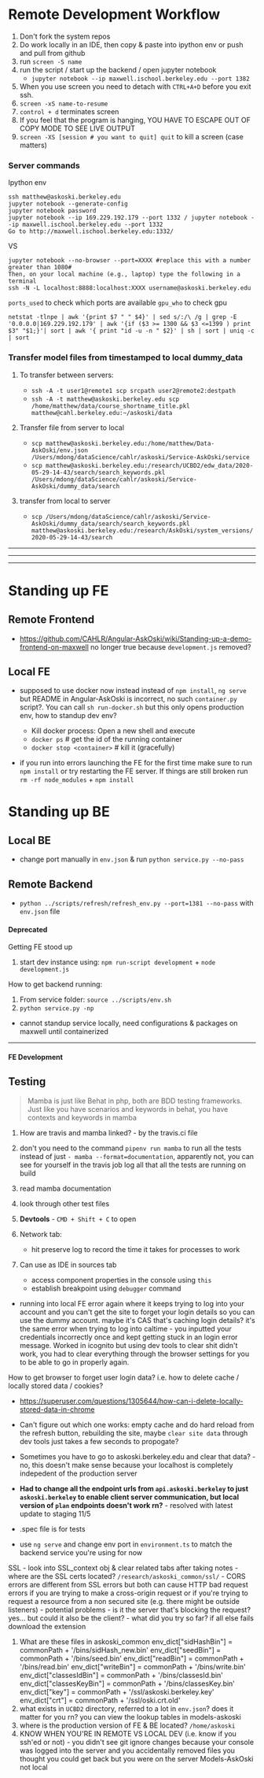 # Remote Development Workflow

1. Don't fork the system repos
1. Do work locally in an IDE, then copy & paste into ipython env or push and pull from github
1. run `screen -S name`
1. run the script / start up the backend / open jupyter notebook 
    - `jupyter notebook --ip maxwell.ischool.berkeley.edu --port 1382`
1. When you use screen you need to detach with `CTRL+A+D` before you exit ssh. 
1. `screen -xS name-to-resume`
1. `control + d` terminates screen
1. If you feel that the program is hanging, YOU HAVE TO ESCAPE OUT OF COPY MODE TO SEE LIVE OUTPUT
1. `screen -XS [session # you want to quit] quit` to kill a screen (case matters)

### Server commands

Ipython env
```
ssh matthew@askoski.berkeley.edu
jupyter notebook --generate-config
jupyter notebook password
jupyter notebook --ip 169.229.192.179 --port 1332 / jupyter notebook --ip maxwell.ischool.berkeley.edu --port 1332
Go to http://maxwell.ischool.berkeley.edu:1332/ 
```
VS
```
jupyter notebook --no-browser --port=XXXX #replace this with a number greater than 1080#
Then, on your local machine (e.g., laptop) type the following in a terminal
ssh -N -L localhost:8888:localhost:XXXX username@askoski.berkeley.edu
```

`ports_used` to check which ports are available
`gpu_who` to check gpu 

```# ports used by user
netstat -tlnpe | awk '{print $7 " " $4}' | sed s/:/\ /g | grep -E '0.0.0.0|169.229.192.179' | awk '{if ($3 >= 1300 && $3 <=1399 ) print $3" "$1;}'| sort | awk '{ print "id -u -n " $2}' | sh | sort | uniq -c | sort
```

### Transfer model files from timestamped to local dummy_data

1. To transfer between servers: 
    - `ssh -A -t user1@remote1 scp srcpath user2@remote2:destpath` 
	- `ssh -A -t matthew@askoski.berkeley.edu scp /home/matthew/data/course_shortname_title.pkl matthew@cahl.berkeley.edu:~/askoski/data`

1. Transfer file from server to local 
	- `scp matthew@askoski.berkeley.edu:/home/matthew/Data-AskOski/env.json /Users/mdong/dataScience/cahlr/askoski/Service-AskOski/service`
	- `scp matthew@askoski.berkeley.edu:/research/UCBD2/edw_data/2020-05-29-14-43/search/search_keywords.pkl /Users/mdong/dataScience/cahlr/askoski/Service-AskOski/dummy_data/search`

1. transfer from local to server
    - `scp /Users/mdong/dataScience/cahlr/askoski/Service-AskOski/dummy_data/search/search_keywords.pkl matthew@askoski.berkeley.edu:/research/AskOski/system_versions/2020-05-29-14-43/search`

---------------------------------------------------------------------------------
---------------------------------------------------------------------------------
---------------------------------------------------------------------------------

# Standing up FE 

## Remote Frontend

- https://github.com/CAHLR/Angular-AskOski/wiki/Standing-up-a-demo-frontend-on-maxwell no longer true because `development.js` removed? 

## Local FE 

- supposed to use docker now instead instead of `npm install`, `ng serve` but README in Angular-AskOski is incorrect, no such `container.py` script?.  You can call `sh run-docker.sh` but this only opens production env, how to standup dev env? 
    - Kill docker process: Open a new shell and execute
    - `docker ps` # get the id of the running container
    - `docker stop <container>` # kill it (gracefully)

-  if you run into errors launching the FE for the first time make sure to run `npm install` or try restarting the FE server.  If things are still broken run `rm -rf node_modules` + `npm install`

# Standing up BE

## Local BE 

- change port manually in `env.json` & run `python service.py --no-pass` 

## Remote Backend

- `python ../scripts/refresh/refresh_env.py --port=1381 --no-pass` with `env.json` file

#### Deprecated 

Getting FE stood up

1. start dev instance using: `npm run-script development` + `node development.js`

How to get backend running:
1. From service folder: `source ../scripts/env.sh`
1. `python service.py -np`

- cannot standup service locally, need configurations & packages on maxwell until containerized

---------------------------------------------------------------------------------

#### FE Development

## Testing

> Mamba is just like Behat in php, both are BDD testing frameworks.  Just like you have scenarios and keywords in behat, you have contexts and keywords in mamba

1. How are travis and mamba linked? - by the travis.ci file
1. don't you need to the command `pipenv run mamba` to run all the tests instead of just `- mamba --format=documentation`, apparently not, you can see for yourself in the travis job log all that all the tests are running on build
1. read mamba documentation
1. look through other test files 

1. **Devtools** - `CMD + Shift + C` to open 
1. Network tab:
	- hit preserve log to record the time it takes for processes to work
1. Can use as IDE in sources tab 
	- access component properties in the console using `this`
	- establish breakpoint using `debugger` command

- running into local FE error again where it keeps trying to log into your account and you can't get the site to forget your login details so you can use the dummy account. maybe it's CAS that's caching login details?  it's the same error when trying to log into caltime - you inputted your credentials incorrectly once and kept getting stuck in an login error message.  Worked in icognito but using dev tools to clear shit didn't work, you had to clear everything through the browser settings for you to be able to go in properly again.   

How to get browser to forget user login data?  i.e. how to delete cache / locally stored data / cookies? 

- https://superuser.com/questions/1305644/how-can-i-delete-locally-stored-data-in-chrome
- Can't figure out which one works: empty cache and do hard reload from the refresh button, rebuilding the site,  maybe `clear site data` through dev tools just takes a few seconds to propogate?
- Sometimes you have to go to askoski.berkeley.edu and clear that data? - no, this doesn't make sense because your localhost is completely indepedent of the production server

- **Had to change all the endpoint urls from `api.askoski.berkeley` to just `askoski.berkeley`  to enable client server communication, but local version of `plan` endpoints doesn't work rn?** - resolved with latest update to staging 11/5 
- .spec file is for tests
- use `ng serve` and change env port in `environment.ts` to match the backend service you're using for now 

SSL 
    - look into SSL_context obj & clear related tabs after taking notes
    - where are the SSL certs located? `/research/askoski_common/ssl/`
    - CORS errors are  different from SSL errors but both can cause HTTP bad request errors if you are trying to make a cross-origin request or if you're trying to request a resource from a non secured site (e.g. there might be outside listeners)
    - potential problems - is it the server that's blocking the request?  yes... but could it also be the client?
    - what did you try so far?  if all else fails download the extension
1. What are these files in askoski_common
    env_dict["sidHashBin"] = commonPath + '/bins/sidHash_new.bin'
    env_dict["seedBin"] = commonPath + '/bins/seed.bin'
    env_dict["readBin"] = commonPath + '/bins/read.bin'
    env_dict["writeBin"] = commonPath + '/bins/write.bin'
    env_dict["classesIdBin"] = commonPath + '/bins/classesId.bin'
    env_dict["classesKeyBin"] = commonPath + '/bins/classesKey.bin'
    env_dict["key"] = commonPath + '/ssl/askoski.berkeley.key'
    env_dict["crt"] = commonPath + '/ssl/oski.crt.old'
1. what exists in `UCBD2` directory, referred to a lot in `env.json`?  does it matter for you rn?  you can view the lookup tables in models-askoski
1. where is the production version of FE & BE located? `/home/askoski`
1. KNOW WHEN YOU'RE IN REMOTE VS LOCAL DEV (i.e. know if you ssh'ed or not) - you didn't see git ignore changes because your console was logged into the server and you accidentally removed files you thought you could get back but you were on the server Models-AskOski not local